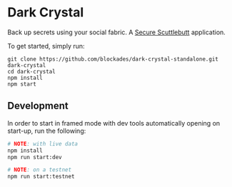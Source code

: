 # Dark Crystal

Back up secrets using your social fabric. A [Secure Scuttlebutt](https://scuttlebutt.nz) application.

To get started, simply run:

```
git clone https://github.com/blockades/dark-crystal-standalone.git dark-crystal
cd dark-crystal
npm install
npm start
```

## Development

In order to start in framed mode with dev tools automatically opening on start-up, run the following:

```sh
# NOTE: with live data
npm install
npm run start:dev

# NOTE: on a testnet
npm run start:testnet
```

